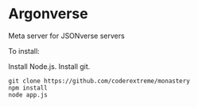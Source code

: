 # Argonverse

Meta server for JSONverse servers

To install:

Install Node.js.
Install git.

```
git clone https://github.com/coderextreme/monastery
npm install
node app.js
```
